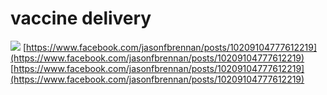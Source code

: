 # vaccine delivery
![](https://scontent-sjc3-1.xx.fbcdn.net/v/t1.0-9/145149923_10209104777212209_6511011545876606124_n.jpg?_nc_cat=101&ccb=2&_nc_sid=8bfeb9&_nc_ohc=ytAwXoJjB40AX9JMNHk&_nc_ht=scontent-sjc3-1.xx&oh=6c28f396e81b168f5b1620a645c16b51&oe=603ABDEB) 
 [https://www.facebook.com/jasonfbrennan/posts/10209104777612219](https://www.facebook.com/jasonfbrennan/posts/10209104777612219) 
 [https://www.facebook.com/jasonfbrennan/posts/10209104777612219](https://www.facebook.com/jasonfbrennan/posts/10209104777612219)
